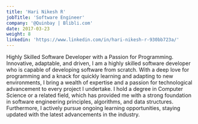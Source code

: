```yaml
---
title: 'Hari Nikesh R'
jobTitle: 'Software Engineer'
company: '@Quinbay | Blibli.com'
date: 2017-03-23
weight: 8
linkedin: 'https://www.linkedin.com/in/hari-nikesh-r-930bb723a/'
---
```


Highly Skilled Software Developer with a Passion for Programming.
 Innovative, adaptable, and driven, I am a highly skilled software developer who is capable of developing software from scratch. With a deep love for programming and a knack for quickly learning and adapting to new environments, I bring a wealth of expertise and a passion for technological advancement to every project I undertake.
 I hold a degree in Computer Science or a related field, which has provided me with a strong foundation in software engineering principles, algorithms, and data structures. Furthermore, I actively pursue ongoing learning opportunities, staying updated with the latest advancements in the industry.